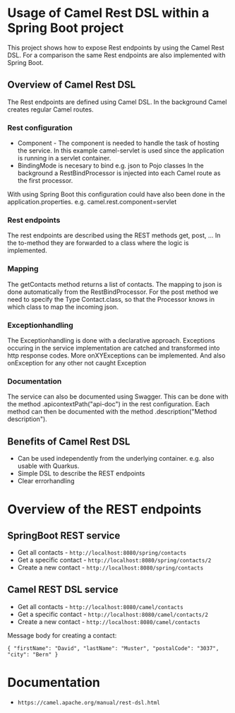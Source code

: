 # Usage of Camel Rest DSL within a Spring Boot project

This project shows how to expose Rest endpoints by using the Camel Rest DSL. 
For a comparison the same Rest endpoints are also implemented with Spring Boot.

## Overview of Camel Rest DSL

The Rest endpoints are defined using Camel DSL.
In the background Camel creates regular Camel routes.

### Rest configuration

- Component - The component is needed to handle the task of hosting the service.
  In this example camel-servlet is used since the application is running in a servlet container.
- BindingMode is necesary to bind e.g. json to Pojo classes
  In the background a RestBindProcessor is injected into each Camel route as the first processor.

With using Spring Boot this configuration could have also been done in the application.properties. e.g.
camel.rest.component=servlet

### Rest endpoints

The rest endpoints are described using the REST methods get, post, ...
In the to-method they are forwarded to a class where the logic is implemented.

### Mapping
The getContacts method returns a list of contacts.
The mapping to json is done automatically from the RestBindProcessor.
For the post method we need to specify the Type Contact.class, so that the Processor knows in which class to map the incoming json.

### Exceptionhandling
The Exceptionhandling is done with a declarative approach. 
Exceptions occuring in the service implementation are catched and transformed into http response codes. 
More onXYExceptions can be implemented. 
And also onException for any other not caught Exception

### Documentation
The service can also be documented using Swagger.
This can be done with the method .apicontextPath("api-doc") in the rest configuration.
Each method can then be documented with the method .description("Method description").

## Benefits of Camel Rest DSL
- Can be used independently from the underlying container. e.g. also usable with Quarkus.
- Simple DSL to describe the REST endpoints
- Clear errorhandling

# Overview of the REST endpoints

## SpringBoot REST service

- Get all contacts - `http://localhost:8080/spring/contacts`
- Get a specific contact - `http://localhost:8080/spring/contacts/2`
- Create a new contact - `http://localhost:8080/spring/contacts`

## Camel REST DSL service

- Get all contacts - `http://localhost:8080/camel/contacts`
- Get a specific contact - `http://localhost:8080/camel/contacts/2`
- Create a new contact - `http://localhost:8080/camel/contacts`


Message body for creating a contact:

`{
"firstName": "David",
"lastName": "Muster",
"postalCode": "3037",
"city": "Bern"
}`

# Documentation

- `https://camel.apache.org/manual/rest-dsl.html`